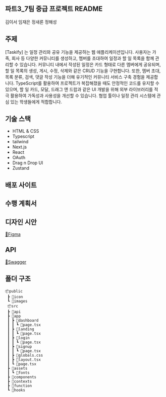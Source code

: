 ## 파트3_7팀 중급 프로젝트 README

김이서
임재은
정새론
정해성

## 주제

[Taskify] 는 일정 관리와 공유 기능을 제공하는 웹 애플리케이션입니다. 사용자는 가족, 회사 등 다양한 커뮤니티를 생성하고, 멤버를 초대하여 일정과 할 일 목록을 함께 관리할 수 있습니다. 커뮤니티 내에서 작성된 일정은 카드 형태로 다른 멤버에게 공유되며, 할 일 목록의 생성, 게시, 수정, 삭제와 같은 CRUD 기능을 구현합니다. 또한, 멤버 초대, 목록 분류, 검색, 댓글 작성 기능을 더해 유기적인 커뮤니티 서비스 구축 경험을 제공합니다. TypeScript를 활용하여 프로젝트가 복잡해졌을 때도 안정적인 코드를 유지할 수 있으며, 할 일 카드, 모달, 드래그 앤 드랍과 같은 UI 개발을 위해 외부 라이브러리를 적극 활용하여 가독성과 사용성을 개선할 수 있습니다.
협업 툴이나 일정 관리 시스템에 관심 있는 학생들에게 적합합니다.

## 기술 스택

- HTML & CSS
- Typescript
- tailwind
- Next.js
- React
- OAuth
- Drag n Drop UI
- Zustand
  
## 배포 사이트

## 수행 계획서

## 디자인 시안

[🔗Figma](https://www.figma.com/design/duRdnTqTeenOrKYOX1Byk6/-BBB-Taskify?node-id=109-2344&t=Y5cFb9F8Lde5Z6u4-0)

## API

[🔗Swagger](https://sp-taskify-api.vercel.app/docs/#/)

## 폴더 구조
```
📦public
 ┣ 📂icon
 ┗ 📂images
 📦src
 ┣ 📂api
 ┣ 📂app
 ┃ ┣ 📂dashboard
 ┃ ┃ ┗ 📜page.tsx
 ┃ ┣ 📂landing
 ┃ ┃ ┗ 📜page.tsx
 ┃ ┣ 📂login
 ┃ ┃ ┗ 📜page.tsx
 ┃ ┣ 📂signup
 ┃ ┃ ┗ 📜page.tsx
 ┃ ┣ 📜globals.css
 ┃ ┣ 📜layout.tsx
 ┃ ┗ 📜page.tsx
 ┣ 📂assets
 ┃ ┗ 📂fonts
 ┣ 📂components
 ┣ 📂contexts
 ┣ 📂function
 ┗ 📂hooks
```

